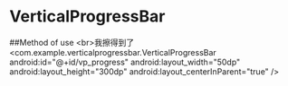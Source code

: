 # VerticalProgressBar

##Method of use
   \<br>我擦得到了 <com.example.verticalprogressbar.VerticalProgressBar
        android:id="@+id/vp_progress"
        android:layout_width="50dp"
        android:layout_height="300dp"
        android:layout_centerInParent="true"
        />
        
        
